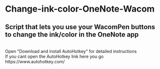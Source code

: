 # Change-ink-color-OneNote-Wacom
## Script that lets you use your WacomPen buttons to change the ink/color in the OneNote app
<br>
Open "Download and install AutoHotkey" for detailed instructions
<br>
If you cant open the AutoHotkey link here you go https://www.autohotkey.com/
